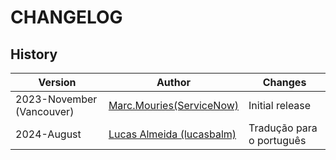 # CHANGELOG

## History

| Version                   | Author                          | Changes                            |
| --------------------------|---------------------------------|------------------------------------|
| 2023-November (Vancouver) | [Marc.Mouries(ServiceNow)](https://github.com/marcmouries)         | Initial release                   |
| 2024-August               | [Lucas Almeida (lucasbalm)](https://linkedin.com/in/lucasbalm)   | Tradução para o português          |
